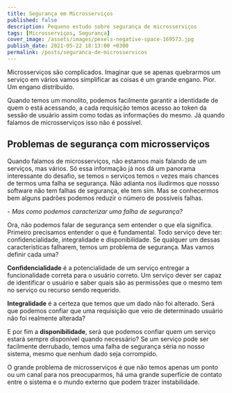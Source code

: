 ```yaml
---
title: Segurança em Microsserviços
published: false
description: Pequeno estudo sobre segurança de microsserviços
tags: [Microsserviços, Segurança]
cover_image: /assets/images/pexels-negative-space-169573.jpg
publish_date: 2021-05-22 18:13:00 +0300
permalink: /posts/seguranca-de-microsservicos
---
```


Microsserviços são complicados. Imaginar que se apenas quebrarmos um serviço em vários vamos simplificar as coisas é um grande engano. Pior. Um engano distribuído.

Quando temos um monolito, podemos facilmente garantir a identidade de quem o está acessando, a cada requisição temos acesso ao token da sessão de usuário assim como todas as informações do mesmo. Já quando falamos de microsserviços isso não é possível.

## Problemas de segurança com microsserviços

Quando falamos de microsserviços, não estamos mais falando de um serviços, mas vários. Só essa informação já nos dá um panorama interessante do desafio, se temos `n` serviços temos `n` vezes mais chances de termos uma falha se segurança. Não adianta nos iludirmos que nossso software não tem falhas de segurança, ele tem sim. Mas se conhecermos bem alguns padrões podemos reduzir o número de possíveis falhas.

_- Mas como podemos caracterizar uma falha de segurança?_

Ora, não podemos falar de segurança sem entender o que ela significa. Primeiro precisamos entender o que é fundamental. Todo serviço deve ter: confidencialidade, integralidade e disponibilidade. Se qualquer um dessas caracteristicas falharem, temos um problema de segurança. Mas vamos definir cada uma?

**Confidencialidade** é a potencialidade de um serviço entregar a funcionalidade correta para o usuário correto. Um serviço dever ser capaz de identificar o usuário e saber quais são as permissões que o mesmo tem no serviço ou recurso sendo requerido.

**Integralidade** é a certeza que temos que um dado não foi alterado. Será que podemos confiar que uma requisição que veio de determinado usuário não foi realmente alterada?

E por fim a **disponibilidade**, será que podemos confiar quem um serviço estará sempre disponível quando necessário? Se um serviço pode ser facilmente derrubado, temos uma falha de segurança séria no nosso sistema, mesmo que nenhum dado seja corrompido.

O grande problema de microsserviços é que não temos apenas um ponto ou um canal para nos preocuparmos, há uma grande superfície de contato entre o sistema e o mundo externo que podem trazer instabilidade.



